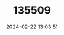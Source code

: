 ---
title: "135509"
category: "Knipowitschia longecaudata"
draft: false
date: 2024-02-22 13:03:51
languages:
  Romanian: ["Guvid cu coada lungă"]
  Azerbaijani: ["Uzunquyruq xul"]
  Ukrainian: ["Бичок-хвостач"]
  Russian: ["Длиннохвостый бычок Книповича"]
  Bulgarian: ["Дългоопашато попче"]
  Georgian: ["გრძელკუდა ღორჯო"]
  English: ["Long-tailed Dwarf Goby"]
---